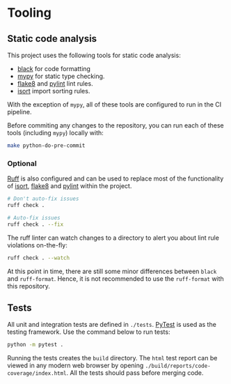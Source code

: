 # Tooling

## Static code analysis

This project uses the following tools for static code analysis:

* [black](https://black.readthedocs.io/en/stable/) for code formatting
* [mypy](https://mypy.readthedocs.io/en/stable/) for static type checking.
* [flake8](https://flake8.pycqa.org/en/latest/) and [pylint](https://www.pylint.org/) lint rules.
* [isort](https://pycqa.github.io/isort/) import sorting rules.

With the exception of `mypy`, all of these tools are configured to run in the CI pipeline.

Before commiting any changes to the repository, you can run each of these tools (including `mypy`) locally with:

```bash
make python-do-pre-commit
```

### Optional

[Ruff](https://docs.astral.sh/ruff/) is also configured and can be used to replace most of the functionality of [isort](https://pycqa.github.io/isort/), [flake8](https://flake8.pycqa.org/en/latest/) and [pylint](https://pylint.pycqa.org/en/latest/index.html) within the project.

```bash
# Don't auto-fix issues
ruff check .

# Auto-fix issues
ruff check . --fix
```

The ruff linter can watch changes to a directory to alert you about lint rule violations on-the-fly:

```bash
ruff check . --watch
```

At this point in time, there are still some minor differences between `black` and `ruff-format`. Hence, it is not recommended to use the `ruff-format` with this repository.

## Tests

All unit and integration tests are defined in `./tests`. [PyTest](http://pythontesting.net/framework/pytest/pytest-introduction/) is used as the testing framework. Use the command below to run tests:

```bash
python -m pytest .
```

Running the tests creates the `build` directory. The `html` test report can be viewed in any modern web browser by opening `./build/reports/code-coverage/index.html`. All the tests should pass before merging code.